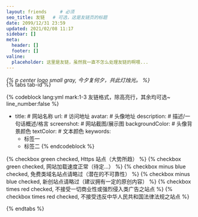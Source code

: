 ```yaml
---
layout: friends     # 必须
seo_title: 友链   # 可选，这是友链页的标题
date: 2099/12/31 23:59
updated: 2021/02/08 11:17
sidebar: []
meta:
  header: []
  footer: []
valine:
  placeholder: 这里是友链，虽然我一直不怎么处理友链的啊喂...
---
```


*{% p center logo small gray, 今夕复何夕，共此灯烛光。 %}*
<p style="margin-bottom: -20px;"></p>

<!-- more -->

{% tabs tab-id %}

<!-- tab <i class="fad fa-galaxy"></i><i style="font-weight: normal;font-style: normal;">&nbsp;举个栗子</i> -->

{% codeblock lang:yml mark:1-3 友链格式，除高亮行，其余均可选~ line_number:false %}
- title: # 网站名称
  url: # 访问地址
  avatar: # 头像地址
  description: # 描述/一句话概述/格言
  screenshot: # 网站截图/展示图
  backgroundColor: # 头像背景颜色
  textColor: # 文本颜色
  keywords:
    - 标签一
    - 标签二
{% endcodeblock %}

<!-- endtab -->

<!-- tab <i class="fad fa-greater-than-equal"></i><i style="font-weight: normal;font-style: normal;">&nbsp;前置要求 </i> -->

{% checkbox green checked, Https 站点（大势所趋） %}
{% checkbox green checked, 网站加载速度正常（待定...） %}
{% checkbox minus blue checked, 免费类域名站点请略过（潜在的不可靠性） %}
{% checkbox minus blue checked, 新创站点请略过（建议拥有一定的原创内容） %}
{% checkbox times red checked, 不接受一切商业性或强烈侵入类广告之站点 %}
{% checkbox times red checked, 不接受违反中华人民共和国法律法规之站点 %}

<!-- endtab -->

{% endtabs %}
